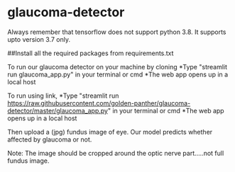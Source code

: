 # glaucoma-detector
Always remember that tensorflow does not support python 3.8. It supports upto version 3.7 only.

##Install all the required packages from requirements.txt

To run our glaucoma detector on your machine by cloning
*Type "streamlit run glaucoma_app.py" in your terminal or cmd
*The web app opens up in a local host

To run using link,
*Type "streamlit run https://raw.githubusercontent.com/golden-panther/glaucoma-detector/master/glaucoma_app.py" in your terminal or cmd
*The web app opens up in a local host

Then upload a (jpg) fundus image of eye. Our model predicts whether affected by glaucoma or not.

Note: The image should be cropped around the optic nerve part.....not full fundus image.
